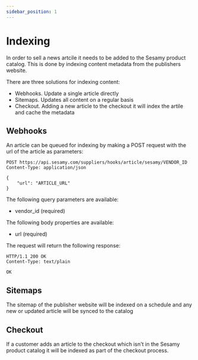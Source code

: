 ```yaml
---
sidebar_position: 1
---
```


# Indexing

In order to sell a news artcile it needs to be added to the Sesamy product catalog. This is done by indexing content metadata from the publishers website.

There are three solutions for indexing content:

- Webhooks. Update a single article directly
- Sitemaps. Updates all content on a regular basis
- Checkout. Adding a new article to the checkout it will index the artile and cache the metadata

## Webhooks

An article can be queued for indexing by making a POST request with the url of the article as parameters:

```
POST https://api.sesamy.com/suppliers/hooks/article/sesamy/VENDOR_ID
Content-Type: application/json

{
    "url": "ARTICLE_URL"
}
```

The following query parameters are available:

- vendor_id (required)

The following body properties are available:

- url (required)

The request will return the following response:

```
HTTP/1.1 200 OK
Content-Type: text/plain

OK
```

## Sitemaps

The sitemap of the publisher website will be indexed on a schedule and any new or updated article will be synced to the catalog

## Checkout

If a customer adds an article to the checkout which isn't in the Sesamy product catalog it will be indexed as part of the checkout process.
